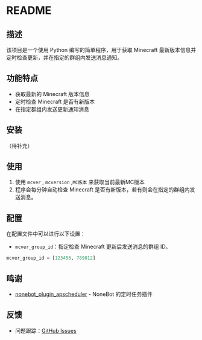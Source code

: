 # README
<!--
<div align="center">
  <img src="your_project_logo.png" alt="Logo" width="200">
</div>
-->
## 描述

该项目是一个使用 Python 编写的简单程序，用于获取 Minecraft 最新版本信息并定时检查更新，并在指定的群组内发送消息通知。

## 功能特点

- 获取最新的 Minecraft 版本信息
- 定时检查 Minecraft 是否有新版本
- 在指定群组内发送更新通知消息

## 安装

（待补充）

## 使用

1. 使用 `mcver` , `mcversion` ,`MC版本` 来获取当前最新MC版本
2. 程序会每分钟自动检查 Minecraft 是否有新版本，若有则会在指定的群组内发送消息。

## 配置

在配置文件中可以进行以下设置：

- `mcver_group_id`：指定检查 Minecraft 更新后发送消息的群组 ID。

```python
mcver_group_id = [123456, 789012]
```

## 鸣谢

- [nonebot_plugin_apscheduler](https://github.com/nonebot/nonebot-plugin-apscheduler) - NoneBot 的定时任务插件

## 反馈

- 问题跟踪：[GitHub Issues](https://github.com/your_username/your_project/issues)
